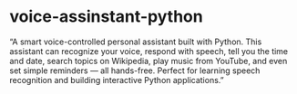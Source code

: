 # voice-assinstant-python
“A smart voice-controlled personal assistant built with Python. This assistant can recognize your voice, respond with speech, tell you the time and date, search topics on Wikipedia, play music from YouTube, and even set simple reminders — all hands-free. Perfect for learning speech recognition and building interactive Python applications.”
